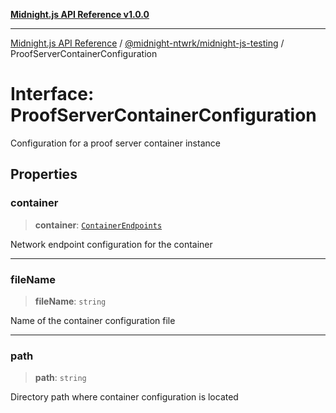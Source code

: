 [**Midnight.js API Reference v1.0.0**](../../../README.md)

***

[Midnight.js API Reference](../../../packages.md) / [@midnight-ntwrk/midnight-js-testing](../README.md) / ProofServerContainerConfiguration

# Interface: ProofServerContainerConfiguration

Configuration for a proof server container instance

## Properties

### container

> **container**: [`ContainerEndpoints`](ContainerEndpoints.md)

Network endpoint configuration for the container

***

### fileName

> **fileName**: `string`

Name of the container configuration file

***

### path

> **path**: `string`

Directory path where container configuration is located
